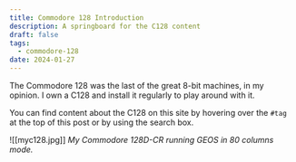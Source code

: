 ```yaml
---
title: Commodore 128 Introduction
description: A springboard for the C128 content
draft: false
tags:
  - commodore-128
date: 2024-01-27
---
```

The Commodore 128 was the last of the great 8-bit machines, in my opinion. I own a C128 and install it regularly to play around with it.

You can find content about the C128 on this site by hovering over the `#tag` at the top of this post or by using the search box.

![[myc128.jpg]]
*My Commodore 128D-CR running GEOS in 80 columns mode.*

